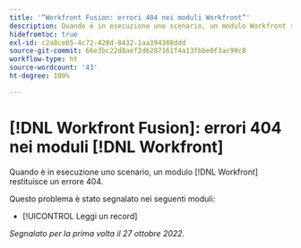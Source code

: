 ```yaml
---
title: '“Workfront Fusion: errori 404 nei moduli Workfront”'
description: Quando è in esecuzione uno scenario, un modulo Workfront restituisce un errore 404.
hidefromtoc: true
exl-id: c2a8ceb5-4c72-428d-8432-1aa394388ddd
source-git-commit: 66e3bc22d8aef2d6287161f4a13fbbe0f3ac99c8
workflow-type: ht
source-wordcount: '43'
ht-degree: 100%

---
```


# [!DNL Workfront Fusion]: errori 404 nei moduli [!DNL Workfront]

Quando è in esecuzione uno scenario, un modulo [!DNL Workfront] restituisce un errore 404.

Questo problema è stato segnalato nei seguenti moduli:

* [!UICONTROL Leggi un record]

_Segnalato per la prima volta il 27 ottobre 2022._
